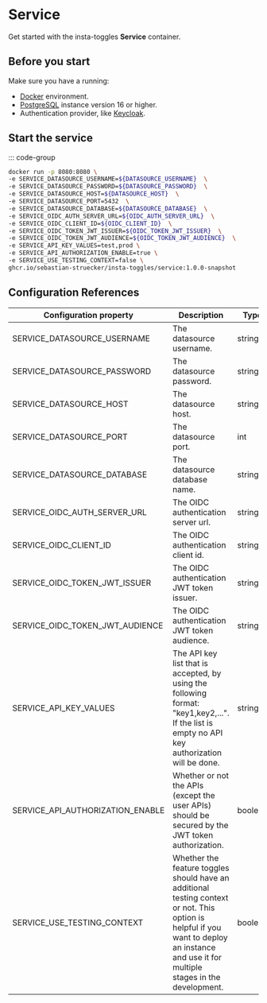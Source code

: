 # Service

Get started with the insta-toggles **Service** container.

## Before you start

Make sure you have a running:
- [Docker](https://www.docker.com/) environment.
- [PostgreSQL](https://www.postgresql.org/) instance version 16 or higher.
- Authentication provider, like [Keycloak](https://www.keycloak.org/).

## Start the service

::: code-group

```sh [docker]
docker run -p 8080:8080 \
-e SERVICE_DATASOURCE_USERNAME=${DATASOURCE_USERNAME}  \
-e SERVICE_DATASOURCE_PASSWORD=${DATASOURCE_PASSWORD}  \
-e SERVICE_DATASOURCE_HOST=${DATASOURCE_HOST}  \
-e SERVICE_DATASOURCE_PORT=5432  \
-e SERVICE_DATASOURCE_DATABASE=${DATASOURCE_DATABASE}  \
-e SERVICE_OIDC_AUTH_SERVER_URL=${OIDC_AUTH_SERVER_URL}  \
-e SERVICE_OIDC_CLIENT_ID=${OIDC_CLIENT_ID}  \
-e SERVICE_OIDC_TOKEN_JWT_ISSUER=${OIDC_TOKEN_JWT_ISSUER}  \
-e SERVICE_OIDC_TOKEN_JWT_AUDIENCE=${OIDC_TOKEN_JWT_AUDIENCE}  \
-e SERVICE_API_KEY_VALUES=test,prod \
-e SERVICE_API_AUTHORIZATION_ENABLE=true \
-e SERVICE_USE_TESTING_CONTEXT=false \
ghcr.io/sebastian-struecker/insta-toggles/service:1.0.0-snapshot
```

## Configuration References

| Configuration property           | Description                                                                                                                                                                               | Type     | Default |
|----------------------------------|-------------------------------------------------------------------------------------------------------------------------------------------------------------------------------------------|----------|---------|
| SERVICE_DATASOURCE_USERNAME      | The datasource username.                                                                                                                                                                  | string   |         |
| SERVICE_DATASOURCE_PASSWORD      | The datasource password.                                                                                                                                                                  | string   |         |
| SERVICE_DATASOURCE_HOST          | The datasource host.                                                                                                                                                                      | string   |         |
| SERVICE_DATASOURCE_PORT          | The datasource port.                                                                                                                                                                      | int      |         |
| SERVICE_DATASOURCE_DATABASE      | The datasource database name.                                                                                                                                                             | string   |         |
| SERVICE_OIDC_AUTH_SERVER_URL     | The OIDC authentication server url.                                                                                                                                                       | string   |         |
| SERVICE_OIDC_CLIENT_ID           | The OIDC authentication client id.                                                                                                                                                        | string   |         |
| SERVICE_OIDC_TOKEN_JWT_ISSUER    | The OIDC authentication JWT token issuer.                                                                                                                                                 | string   |         |
| SERVICE_OIDC_TOKEN_JWT_AUDIENCE  | The OIDC authentication JWT token audience.                                                                                                                                               | string   |         |
| SERVICE_API_KEY_VALUES           | The API key list that is accepted, by using the following format: "key1,key2,...". If the list is empty no API key authorization will be done.                                            | string[] | [ ]     |
| SERVICE_API_AUTHORIZATION_ENABLE | Whether or not the APIs (except the user APIs) should be secured by the JWT token authorization.                                                                                          | boolean  | true    |
| SERVICE_USE_TESTING_CONTEXT      | Whether the feature toggles should have an additional testing context or not. This option is helpful if you want to deploy an instance and use it for multiple stages in the development. | boolean  | false   |
